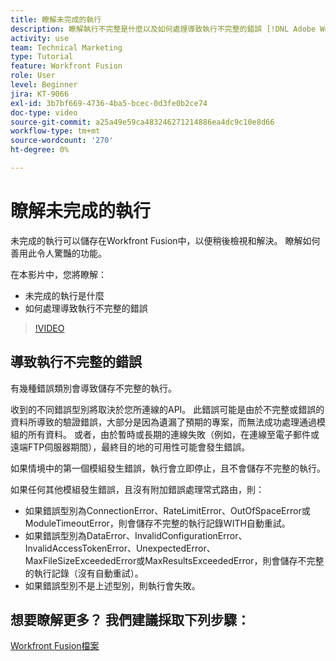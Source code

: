 ```yaml
---
title: 瞭解未完成的執行
description: 瞭解執行不完整是什麼以及如何處理導致執行不完整的錯誤 [!DNL Adobe Workfront Fusion].
activity: use
team: Technical Marketing
type: Tutorial
feature: Workfront Fusion
role: User
level: Beginner
jira: KT-9066
exl-id: 3b7bf669-4736-4ba5-bcec-0d3fe0b2ce74
doc-type: video
source-git-commit: a25a49e59ca483246271214886ea4dc9c10e8d66
workflow-type: tm+mt
source-wordcount: '270'
ht-degree: 0%

---
```


# 瞭解未完成的執行

未完成的執行可以儲存在Workfront Fusion中，以便稍後檢視和解決。 瞭解如何善用此令人驚豔的功能。

在本影片中，您將瞭解：

* 未完成的執行是什麼
* 如何處理導致執行不完整的錯誤

>[!VIDEO](https://video.tv.adobe.com/v/335307/?quality=12&learn=on)

## 導致執行不完整的錯誤

有幾種錯誤類別會導致儲存不完整的執行。

收到的不同錯誤型別將取決於您所連線的API。 此錯誤可能是由於不完整或錯誤的資料所導致的驗證錯誤，大部分是因為遺漏了預期的專案，而無法成功處理通過模組的所有資料。 或者，由於暫時或長期的連線失敗（例如，在連線至電子郵件或遠端FTP伺服器期間），最終目的地的可用性可能會發生錯誤。

如果情境中的第一個模組發生錯誤，執行會立即停止，且不會儲存不完整的執行。

如果任何其他模組發生錯誤，且沒有附加錯誤處理常式路由，則：

* 如果錯誤型別為ConnectionError、RateLimitError、OutOfSpaceError或ModuleTimeoutError，則會儲存不完整的執行記錄WITH自動重試。
* 如果錯誤型別為DataError、InvalidConfigurationError、InvalidAccessTokenError、UnexpectedError、MaxFileSizeExceededError或MaxResultsExceededError，則會儲存不完整的執行記錄（沒有自動重試）。
* 如果錯誤型別不是上述型別，則執行會失敗。

## 想要瞭解更多？ 我們建議採取下列步驟：

[Workfront Fusion檔案](https://experienceleague.adobe.com/docs/workfront/using/adobe-workfront-fusion/workfront-fusion-2.html?lang=en)
